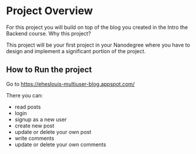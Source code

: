 # Project Overview

For this project you will build on top of the blog you created in the Intro the Backend course. Why this project?

This project will be your first project in your Nanodegree where you have to design and implement a significant portion of the project.



## How to Run the project
Go to https://eheslouis-multiuser-blog.appspot.com/

There you can:
* read posts
* login
* signup as a new user
* create new post
* update or delete your own post
* write comments
* update or delete your own comments